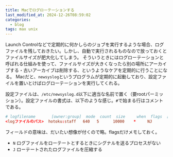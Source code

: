 ```yaml
---
title: Macでログローテーションする
last_modified_at: 2024-12-26T08:59:02
categories:
  - blog
tags: max unix
---
```


Launch Controlなどで定期的に何かしらのジョブを実行するような場合、ログファイルを残しておきたい。しかし、自動で実行されるものなので放っておくとファイルサイズが肥大化してしまう。
そういうときにはログローテーションと呼ばれる仕組みを使って、ファイルサイズが大きくなったら別の場所にアーカイブする・古いアーカイブは削除する、というようなケアを定期的に行うことになる。
Macだと、`newsyslog`というプログラムが定期的に起動しており、設定ファイルを置いとけばログローテーションを実行してくれる。

設定ファイルは、`/etc/newsyslog.d`以下に適当な名前で置く（要rootパーミッション）。設定ファイルの書式は、以下のような感じ。`#`で始まる行はコメントである。

```conf
# logfilename       [owner:group]  mode  count  size     when  flags  [/pid_file]  [sig_num]
<logファイルのパス>  hotoku:staff   640   5      10000    *     NJ
```

フィールドの意味は、だいたい想像が付くので略。flagsだけメモしておく。

- `N` ログファイルをローテートとするときにシグナルを送るプロセスがない
- `J` ローテートされたログファイルを圧縮する

